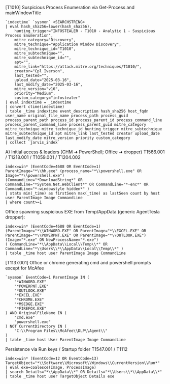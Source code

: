
[T1010] Suspicious Process Enumeration via Get-Process and mainWindowTitle
```
`indextime` `sysmon` <SEARCHSTRING>
| eval hash_sha256=lower(hash_sha256),
    hunting_trigger="INFOSTEALER - T1010 - Analytic 1 - Suspicious Process Enumeration",
    mitre_category="Discovery",
    mitre_technique="Application Window Discovery",
    mitre_technique_id="T1010",
    mitre_subtechnique="",
    mitre_subtechnique_id="",
    apt="",
    mitre_link="https://attack.mitre.org/techniques/T1010/",
    creator="Cpl Iverson",
    last_tested="",
    upload_date="2025-03-16",
    last_modify_date="2025-03-16",
    mitre_version="v16",
    priority="Medium",
    custom_category="infostealer"
| eval indextime = _indextime
| convert ctime(indextime)
| table _time indextime event_description hash_sha256 host_fqdn user_name original_file_name process_path process_guid process_parent_path process_id process_parent_id process_command_line process_parent_command_line process_parent_guid mitre_category mitre_technique mitre_technique_id hunting_trigger mitre_subtechnique mitre_subtechnique_id apt mitre_link last_tested creator upload_date last_modify_date mitre_version priority custom_category
| collect `jarvis_index`
```

A) Initial access & loaders (CHM ➜ PowerShell; Office ➜ dropper)
T1566.001 / T1218.001 / T1059.001 / T1204.002
```
index=win* (EventCode=4688 OR EventCode=1)
ParentImage="*\\hh.exe" (process_name="*\\powershell.exe" OR Image="*\\powershell.exe")
(CommandLine="*DownloadString*" OR CommandLine="*System.Net.WebClient*" OR CommandLine="*-enc*" OR CommandLine="*-windowstyle hidden*" )
| stats min(_time) as firstSeen max(_time) as lastSeen count by host user ParentImage Image CommandLine
| where count>=1
```

Office spawning suspicious EXE from Temp/AppData (generic AgentTesla dropper):

```
index=win* (EventCode=4688 OR EventCode=1)
(ParentImage="*\\WINWORD.EXE" OR ParentImage="*\\EXCEL.EXE" OR ParentImage="*\\POWERPNT.EXE" OR ParentImage="*\\OUTLOOK.EXE")
(Image="*.exe" OR NewProcessName="*.exe")
( CommandLine="*\\AppData\\Local\\Temp\\*" OR CommandLine="*\\Users\\*\\AppData\\Local\\Temp\\*" )
| table _time host user ParentImage Image CommandLine
```

[T1137.001] Office or chrome generating cmd and powershell prompts except for McAfee
```SPL
`sysmon` EventCode=1 ParentImage IN (
    "*WINWORD.EXE"
    "*POWERPNT.EXE"
    "*OUTLOOK.EXE"
    "*EXCEL.EXE"
    "*CHROME.EXE"
    "*MSEDGE.EXE"
    "*FIREFOX.EXE"
) AND OriginalFileName IN (
    "cmd.exe"
    "powershell.exe"
) NOT CurrentDirectory IN (
    "C:\\Program Files\\McAfee\\DLP\\Agent\\"
)
| table _time host User ParentImage Image CommandLine
```

Persistence via Run keys / Startup folder
T1547.001 / T1112
```
index=win* (EventCode=12 OR EventCode=13)
TargetObject="*\\Software\\Microsoft\\Windows\\CurrentVersion\\Run*" 
| eval exe=coalesce(Image, ProcessImage)
| search Details="*\\AppData\\*" OR Details="*\\Users\\*\\AppData\\*"
| table _time host user TargetObject Details exe
```

